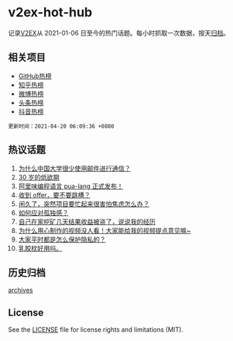# v2ex-hot-hub

 记录[V2EX](https://www.v2ex.com/)从 2021-01-06 日至今的热门话题。每小时抓取一次数据，按天[归档](archives)。
 
 ## 相关项目

- [GitHub热榜](https://github.com/snaildev/github-hot-hub)
- [知乎热榜](https://github.com/snaildev/zhihu-hot-hub)
- [微博热榜](https://github.com/snaildev/weibo-hot-hub)
- [头条热榜](https://github.com/snaildev/toutiao-hot-hub)
- [抖音热榜](https://github.com/snaildev/douyin-hot-hub)


 `更新时间：2021-04-20 06:09:36 +0800`

## 热议话题

1. [为什么中国大学很少使用邮件进行通信？](https://www.v2ex.com/t/771662)
1. [30 岁的低欲期](https://www.v2ex.com/t/771627)
1. [阿里味编程语言 pua-lang 正式发布！](https://www.v2ex.com/t/771576)
1. [收到 offer，要不要跳槽？](https://www.v2ex.com/t/771628)
1. [闲久了，突然项目要忙起来很害怕焦虑怎么办？](https://www.v2ex.com/t/771549)
1. [如何应对孤独感？](https://www.v2ex.com/t/771599)
1. [自己在家挖矿几天结果收益被盗了，说说我的经历](https://www.v2ex.com/t/771563)
1. [为什么用心制作的视频没人看！大家能给我的视频提点意见嘛~](https://www.v2ex.com/t/771597)
1. [大家平时都是怎么保护隐私的？](https://www.v2ex.com/t/771550)
1. [乳胶枕好用吗。](https://www.v2ex.com/t/771637)

## 历史归档

[archives](archives)

## License

See the [LICENSE](LICENSE) file for license rights and limitations (MIT).
